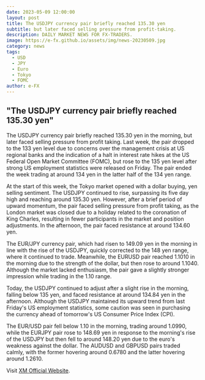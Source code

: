 ```yaml
---
date: 2023-05-09 12:00:00
layout: post
title: The USDJPY currency pair briefly reached 135.30 yen
subtitle: but later faced selling pressure from profit-taking.
description: DAILY MARKET NEWS FOR FX-TRADERS.
image: https://e-fx.github.io/assets/img/news-20230509.jpg
category: news
tags:
  - USD
  - JPY
  - Euro
  - Tokyo
  - FOMC
author: e-FX
---
```


##  "The USDJPY currency pair briefly reached 135.30 yen"

The USDJPY currency pair briefly reached 135.30 yen in the morning, but later faced selling pressure from profit taking. Last week, the pair dropped to the 133 yen level due to concerns over the management crisis at US regional banks and the indication of a halt in interest rate hikes at the US Federal Open Market Committee (FOMC), but rose to the 135 yen level after strong US employment statistics were released on Friday. The pair ended the week trading at around 134 yen in the latter half of the 134 yen range.

At the start of this week, the Tokyo market opened with a dollar buying, yen selling sentiment. The USDJPY continued to rise, surpassing its five day high and reaching around 135.30 yen. However, after a brief period of upward momentum, the pair faced selling pressure from profit taking, as the London market was closed due to a holiday related to the coronation of King Charles, resulting in fewer participants in the market and position adjustments. In the afternoon, the pair faced resistance at around 134.60 yen.

The EUR/JPY currency pair, which had risen to 149.09 yen in the morning in line with the rise of the USDJPY, quickly corrected to the 148 yen range, where it continued to trade. Meanwhile, the EURUSD pair reached 1.1010 in the morning due to the strength of the dollar, but then rose to around 1.1040. Although the market lacked enthusiasm, the pair gave a slightly stronger impression while trading in the 1.10 range.

Today, the USDJPY continued to adjust after a slight rise in the morning, falling below 135 yen, and faced resistance at around 134.84 yen in the afternoon. Although the USDJPY maintained its upward trend from last Friday's US employment statistics, some caution was seen in purchasing the currency ahead of tomorrow's US Consumer Price Index (CPI). 

The EUR/USD pair fell below 1.10 in the morning, trading around 1.0990, while the EURJPY pair rose to 148.69 yen in response to the morning's rise of the USDJPY but then fell to around 148.20 yen due to the euro's weakness against the dollar. The AUDUSD and GBPUSD pairs traded calmly, with the former hovering around 0.6780 and the latter hovering around 1.2610.





Visit [XM Official Website](https://clicks.pipaffiliates.com/c?c=550036&l=en&p=0).